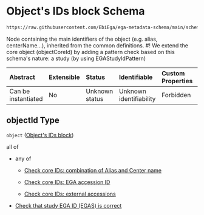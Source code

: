 # Object's IDs block Schema

```txt
https://raw.githubusercontent.com/EbiEga/ega-metadata-schema/main/schemas/EGA.study.json#/properties/objectId
```

Node containing the main identifiers of the object (e.g. alias, centerName...), inherited from the common definitions. #! We extend the core object (objectCoreId) by adding a pattern check based on this schema's nature: a study (by using EGAStudyIdPattern)

| Abstract            | Extensible | Status         | Identifiable            | Custom Properties | Additional Properties | Access Restrictions | Defined In                                                                 |
| :------------------ | :--------- | :------------- | :---------------------- | :---------------- | :-------------------- | :------------------ | :------------------------------------------------------------------------- |
| Can be instantiated | No         | Unknown status | Unknown identifiability | Forbidden         | Allowed               | none                | [EGA.study.json\*](../../../schemas/EGA.study.json "open original schema") |

## objectId Type

`object` ([Object's IDs block](ega-11-properties-objects-ids-block.md))

all of

*   any of

    *   [Check core IDs: combination of Alias and Center name](ega-4-definitions-core-identifiers-of-an-object-anyof-check-core-ids-combination-of-alias-and-center-name.md "check type definition")

    *   [Check core IDs: EGA accession ID](ega-4-definitions-core-identifiers-of-an-object-anyof-check-core-ids-ega-accession-id.md "check type definition")

    *   [Check core IDs: external accessions](ega-4-definitions-core-identifiers-of-an-object-anyof-check-core-ids-external-accessions.md "check type definition")

*   [Check that study EGA ID (EGAS) is correct](ega-11-properties-objects-ids-block-allof-check-that-study-ega-id-egas-is-correct.md "check type definition")
